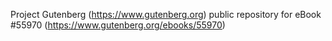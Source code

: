 Project Gutenberg (https://www.gutenberg.org) public repository for
eBook #55970 (https://www.gutenberg.org/ebooks/55970)
